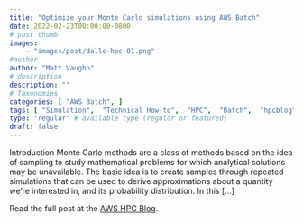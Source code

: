```yaml
---
title: "Optimize your Monte Carlo simulations using AWS Batch"
date: 2022-02-23T00:00:00-0800
# post thumb
images:
    - "images/post/dalle-hpc-01.png"
#author
author: "Matt Vaughn"
# description
description: ""
# Taxonomies
categories: [ "AWS Batch", ]
tags: [ "Simulation",  "Technical How-to",  "HPC",  "Batch",  "hpcblog", ]
type: "regular" # available type (regular or featured)
draft: false
---
```


Introduction Monte Carlo methods are a class of methods based on the idea of sampling to study mathematical problems for which analytical solutions may be unavailable. The basic idea is to create samples through repeated simulations that can be used to derive approximations about a quantity we’re interested in, and its probability distribution. In this […]

Read the full post at the [AWS HPC Blog](https://aws.amazon.com/blogs/hpc/optimizing-monte-carlo-simulations-using-aws-batch/).
